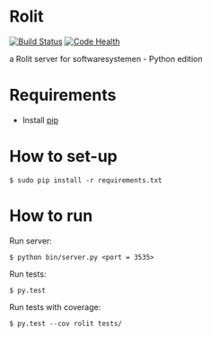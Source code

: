 Rolit
=====

[![Build Status](https://travis-ci.org/tcoenraad/rolit.png?branch=master)](https://travis-ci.org/tcoenraad/rolit)
[![Code Health](https://landscape.io/github/tcoenraad/rolit/master/landscape.png)](https://landscape.io/github/tcoenraad/rolit/master)

a Rolit server for softwaresystemen - Python edition

Requirements
============
- Install [pip](http://www.pip-installer.org/en/latest/installing.html)

How to set-up
=============

    $ sudo pip install -r requirements.txt

How to run
==========

Run server:

    $ python bin/server.py <port = 3535>
    
Run tests:

    $ py.test

Run tests with coverage:

    $ py.test --cov rolit tests/ 
